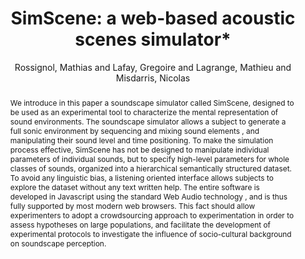 --- 
title: "SimScene: a web-based acoustic scenes simulator*" 
abstract: "We introduce in this paper a soundscape simulator called SimScene, designed to be used as an experimental tool to characterize the mental representation of sound environments. The soundscape simulator allows a subject to generate a full sonic environment by sequencing and mixing sound elements , and manipulating their sound level and time positioning. To make the simulation process effective, SimScene has not be designed to manipulate individual parameters of individual sounds, but to specify high-level parameters for whole classes of sounds, organized into a hierarchical semantically structured dataset. To avoid any linguistic bias, a listening oriented interface allows subjects to explore the dataset without any text written help. The entire software is developed in Javascript using the standard Web Audio technology , and is thus fully supported by most modern web browsers. This fact should allow experimenters to adopt a crowdsourcing approach to experimentation in order to assess hypotheses on large populations, and facilitate the development of experimental protocols to investigate the influence of socio-cultural background on soundscape perception." 
address: "Paris" 
author: "Rossignol, Mathias and Lafay, Gregoire and Lagrange, Mathieu and Misdarris, Nicolas"
webAuthor: "Mathias Rossignol, Gregoire Lafay, Mathieu Lagrange, Nicolas Misdarris" 
booktitle: "Proceedings of the International Web Audio Conference" 
editor: "Goldszmidt, Samuel and Schnell, Norbert and Saiz, Victor and Matuszewski, Benjamin" 
month: "January"
pages: "" 
publisher: "IRCAM" 
series: "WAC '15"
track: "Poster"  
year: "2015" 
id: "2015_EA_31" 
tags: year2015
media: none 
pdflink: /_data/papers/pdf/2015/2015_31.pdf
ISSN: 2663-5844
---